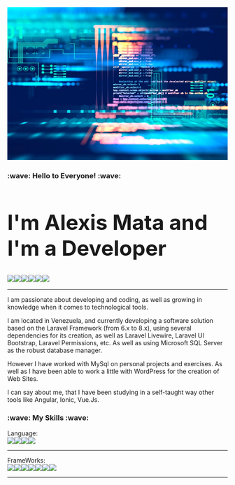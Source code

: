 <img src="FullStack02.jpg" height="350" width="100%"/>
<h3>:wave: Hello to Everyone! :wave:</h3> <h1 style="font-size:48px; font-family=Tahoma, Verdana, Arial;"> I'm Alexis Mata and I'm a Developer </h1>
<div style="display:flex; flex-direction:row">
<img src="https://img.shields.io/badge/Available-On Fire-0066CC?style=plastic&logo=fireship&logoColor=FFCA28&labelColor=0A0A23"/>
<a href="mailto:alexis.ed.mata@gmail.com"><img src="https://img.shields.io/badge/Email-alexis.ed.mata@gmail.com-CA0404?style=plastic&logo=gmail&logoColor=CA0404&labelColor=0A0A23"/></a>
<a href="https://walink.co/1d9752"><img src="https://img.shields.io/badge/WhatsApp-+584148726426-11D100?style=plastic&logo=whatsapp&labelColor=0A0A23"/></a>
<a href="https://www.linkedin.com/in/alexis-eduardo-mata/"><img src="https://img.shields.io/badge/LinkedIn-Profile-blue?style=plastic&logo=linkedin&labelColor=0A0A23"/></a>
<a href="Alexis Eduardo Mata-Eng Resume.pdf"><img src="https://img.shields.io/badge/Resume-EN-EB844E?style=plastic&logo=readthedocs&logoColor=EB844E&labelColor=0A0A23"/></a>
<a href="Alexis+Eduardo+Mata+CV.pdf"><img src="https://img.shields.io/badge/Resume-SP-CA0404?style=plastic&logo=readthedocs&logoColor=CA0404&labelColor=0A0A23"/></a>
</div>
<hr />

I am passionate about developing and coding, as well as growing in knowledge when it comes to technological tools. 

I am located in Venezuela, and currently developing a software solution based on the Laravel Framework (from 6.x to 8.x), using several dependencies for its creation, as well as Laravel Livewire, Laravel UI Bootstrap, Laravel Permissions, etc. As well as using Microsoft SQL Server as the robust database manager. 

However I have worked with MySql on personal projects and exercises. As well as I have been able to work a little with WordPress for the creation of Web Sites.

I can say about me, that I have been studying in a self-taught way other tools like Angular, Ionic, Vue.Js.

<h3>:wave: My Skills :wave:</h3> 
Language:
<div style="display:flex; flex-direction:row">
<img src="https://img.shields.io/badge/PHP-Advanced-777BB4?style=flat&logo=php&labelColor=e9e9ff"/>
<img src="https://img.shields.io/badge/HTML5-Advanced-E34F26?style=flat&logo=html5&labelColor=e9e9ff"/>
<img src="https://img.shields.io/badge/CSS3-Intermediate-1572B6?style=flat&logo=css3&labelColor=e9e9ff"/>
<img src="https://img.shields.io/badge/JS-Basic-FC4C02?style=flat&logo=javascript&logoColor=FC4C02&labelColor=e9e9ff"/>
</div>
<hr />
FrameWorks:
<div style="display:flex; flex-direction:row">
<img src="https://img.shields.io/badge/Laravel 6/7/8-Intermediate-FF2D20?style=flat&logo=laravel&labelColor=e9e9ff"/>
<img src="https://img.shields.io/badge/Laravel Livewire-Intermediate-E4637C?style=flat&logo=livewire&logoColor=E4637C&labelColor=e9e9ff"/>
<img src="https://img.shields.io/badge/Bootstrap 4/5-Intermediate-525ddc?style=flat&logo=livewire&logoColor=525ddc&labelColor=e9e9ff"/>
<img src="https://img.shields.io/badge/Semantic UI-Intermediate-35bdb2?style=flat&labelColor=e9e9ff"/>
<img src="https://img.shields.io/badge/VueJS-Basic-4FC08D?style=flat&logo=vuedotjs&labelColor=e9e9ff"/>
<img src="https://img.shields.io/badge/JQuery-Basic-0769ad?style=flat&logo=jquery&logoColor=000000&labelColor=e9e9ff"/>
<img src="https://img.shields.io/badge/JS-Basic-FC4C02?style=flat&logo=javascript&logoColor=FC4C02&labelColor=e9e9ff"/>
</div>
<hr />

